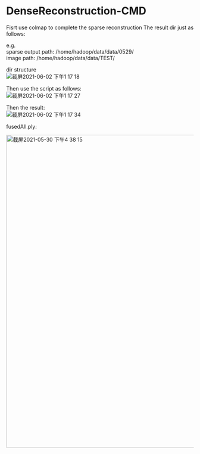 # DenseReconstruction-CMD

Fisrt use colmap to complete the sparse reconstruction
The result dir just as follows:

e.g. <br/>
sparse output path: /home/hadoop/data/data/0529/  <br/>
image path:         /home/hadoop/data/data/TEST/  <br/>
     
dir structure  
![截屏2021-06-02 下午1 17 18](https://user-images.githubusercontent.com/85155497/120427766-1c7e6e00-c3a5-11eb-9ed3-d01eae15b9bb.png)

  
Then use the script as follows:                          
![截屏2021-06-02 下午1 17 27](https://user-images.githubusercontent.com/85155497/120427777-22744f00-c3a5-11eb-9d06-496d180fd07c.png)


Then the result:  
![截屏2021-06-02 下午1 17 34](https://user-images.githubusercontent.com/85155497/120427784-256f3f80-c3a5-11eb-9688-e450cf4bf29a.png)


fusedAll.ply:  

<img width="840" alt="截屏2021-05-30 下午4 38 15" src="https://user-images.githubusercontent.com/85155497/120426434-abd65200-c3a2-11eb-9302-cd2ab79e39ae.png">
